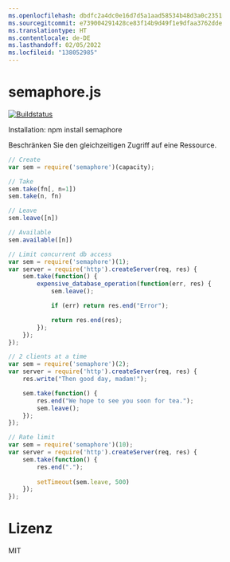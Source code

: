 ```yaml
---
ms.openlocfilehash: dbdfc2a4dc0e16d7d5a1aad58534b48d3a0c2351
ms.sourcegitcommit: e739004291428ce83f14b9d49f1e9dfaa3762dde
ms.translationtype: HT
ms.contentlocale: de-DE
ms.lasthandoff: 02/05/2022
ms.locfileid: "138052985"
---
```

<a name="semaphorejs"></a>semaphore.js
============

[![Buildstatus](https://travis-ci.org/abrkn/semaphore.js.svg?branch=master)](https://travis-ci.org/abrkn/semaphore.js)

Installation: npm install semaphore

Beschränken Sie den gleichzeitigen Zugriff auf eine Ressource.

```javascript
// Create
var sem = require('semaphore')(capacity);

// Take
sem.take(fn[, n=1])
sem.take(n, fn)

// Leave
sem.leave([n])

// Available
sem.available([n])
```


```javascript
// Limit concurrent db access
var sem = require('semaphore')(1);
var server = require('http').createServer(req, res) {
    sem.take(function() {
        expensive_database_operation(function(err, res) {
            sem.leave();

            if (err) return res.end("Error");

            return res.end(res);
        });
    });
});
```

```javascript
// 2 clients at a time
var sem = require('semaphore')(2);
var server = require('http').createServer(req, res) {
    res.write("Then good day, madam!");

    sem.take(function() {
        res.end("We hope to see you soon for tea.");
        sem.leave();
    });
});
```

```javascript
// Rate limit
var sem = require('semaphore')(10);
var server = require('http').createServer(req, res) {
    sem.take(function() {
        res.end(".");
        
        setTimeout(sem.leave, 500)
    });
});
```

<a name="license"></a>Lizenz
===

MIT
